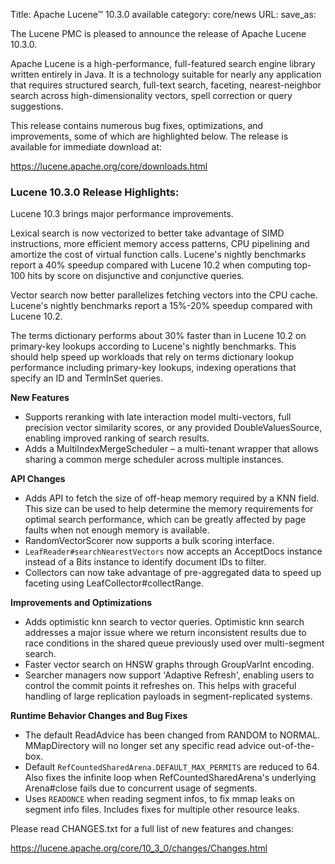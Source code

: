 Title: Apache Lucene™ 10.3.0 available
category: core/news
URL:
save_as:

The Lucene PMC is pleased to announce the release of Apache Lucene 10.3.0.

Apache Lucene is a high-performance, full-featured search engine library written entirely in Java. It is a technology suitable for nearly any application that requires structured search, full-text search, faceting, nearest-neighbor search across high-dimensionality vectors, spell correction or query suggestions.

This release contains numerous bug fixes, optimizations, and improvements, some of which are highlighted below. The release is available for immediate download at:

  <https://lucene.apache.org/core/downloads.html>

### Lucene 10.3.0 Release Highlights:
Lucene 10.3 brings major performance improvements.

Lexical search is now vectorized to better take advantage of SIMD instructions, more efficient memory access patterns, CPU pipelining and amortize the cost of virtual function calls. Lucene's nightly benchmarks report a 40% speedup compared with Lucene 10.2 when computing top-100 hits by score on disjunctive and conjunctive queries.

Vector search now better parallelizes fetching vectors into the CPU cache. Lucene's nightly benchmarks report a 15%-20% speedup compared with Lucene 10.2.

The terms dictionary performs about 30% faster than in Lucene 10.2 on primary-key lookups according to Lucene's nightly benchmarks. This should help speed up workloads that rely on terms dictionary lookup performance including primary-key lookups, indexing operations that specify an ID and TermInSet queries.


**New Features**
 * Supports reranking with late interaction model multi-vectors, full precision vector similarity scores, or any provided DoubleValuesSource, enabling improved ranking of search results.
 * Adds a MultiIndexMergeScheduler – a multi-tenant wrapper that allows sharing a common merge scheduler across multiple instances.


**API Changes**
 * Adds API to fetch the size of off-heap memory required by a KNN field. This size can be used to help determine the memory requirements for optimal search performance, which can be greatly affected by page faults when not enough memory is available.
 * RandomVectorScorer now supports a bulk scoring interface.
 * `LeafReader#searchNearestVectors` now accepts an AcceptDocs instance instead of a Bits instance to identify document IDs to filter.
 * Collectors can now take advantage of pre-aggregated data to speed up faceting using LeafCollector#collectRange.


**Improvements and Optimizations**
 * Adds optimistic knn search to vector queries. Optimistic knn search addresses a major issue where we return inconsistent results due to race conditions in the shared queue previously used over multi-segment search.
 * Faster vector search on HNSW graphs through GroupVarInt encoding.
 * Searcher managers now support 'Adaptive Refresh', enabling users to control the commit points it refreshes on. This helps with graceful handling of large replication payloads in segment-replicated systems.


**Runtime Behavior Changes and Bug Fixes**
 * The default ReadAdvice has been changed from RANDOM to NORMAL. MMapDirectory will no longer set any specific read advice out-of-the-box.
 * Default `RefCountedSharedArena.DEFAULT_MAX_PERMITS` are reduced to 64. Also fixes the infinite loop when RefCountedSharedArena's underlying Arena#close fails due to concurrent usage of segments.
 * Uses `READONCE` when reading segment infos, to fix mmap leaks on segment info files. Includes fixes for multiple other resource leaks.


Please read CHANGES.txt for a full list of new features and changes:

  <https://lucene.apache.org/core/10_3_0/changes/Changes.html>

